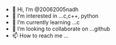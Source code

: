 - 👋 Hi, I’m @20062005nadh
- 👀 I’m interested in ...c,c++, python 
- 🌱 I’m currently learning ...c
- 💞️ I’m looking to collaborate on ...github
- 📫 How to reach me ...

<!---
20062005nadh/20062005nadh is a ✨ special ✨ repository because its `README.md` (this file) appears on your GitHub profile.
You can click the Preview link to take a look at your changes.
--->
